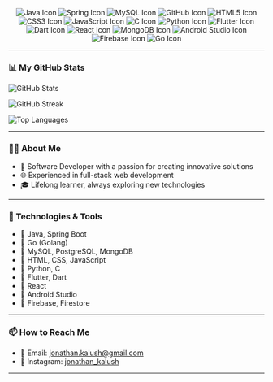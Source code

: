 <p align="center">
  <img src="https://img.icons8.com/color/48/000000/java-coffee-cup-logo.png" alt="Java Icon" />
  <img src="https://img.icons8.com/color/48/000000/spring-logo.png" alt="Spring Icon" />
  <img src="https://img.icons8.com/ios-filled/50/4479A1/mysql-logo.png" alt="MySQL Icon" />
  <img src="https://img.icons8.com/ios-filled/50/000000/github.png" alt="GitHub Icon" />
  <img src="https://img.icons8.com/color/48/000000/html-5--v1.png" alt="HTML5 Icon" />
  <img src="https://img.icons8.com/color/48/000000/css3.png" alt="CSS3 Icon" />
  <img src="https://img.icons8.com/color/48/000000/javascript--v1.png" alt="JavaScript Icon" />
  <img src="https://img.icons8.com/color/48/000000/c-programming.png" alt="C Icon" />
  <img src="https://img.icons8.com/color/48/000000/python.png" alt="Python Icon" />
  <img src="https://img.icons8.com/color/48/000000/flutter.png" alt="Flutter Icon" />
  <img src="https://img.icons8.com/color/48/000000/dart.png" alt="Dart Icon" />
  <img src="https://img.icons8.com/color/48/000000/react-native.png" alt="React Icon" />
  <img src="https://img.icons8.com/color/48/000000/mongodb.png" alt="MongoDB Icon" />
  <img src="https://img.icons8.com/color/48/000000/android-studio.png" alt="Android Studio Icon" />
  <img src="https://img.icons8.com/color/48/000000/firebase.png" alt="Firebase Icon" />
  <img src="https://img.icons8.com/color/48/000000/golang.png" alt="Go Icon" />
</p>

---

### 📊 My GitHub Stats

<!-- GitHub Stats Card (auto-updates on each refresh) -->
![GitHub Stats](https://github-readme-stats.vercel.app/api?username=kalush666&show_icons=true&theme=radical)

<!-- GitHub Streak Stats (auto-updates on each refresh) -->
![GitHub Streak](https://github-readme-streak-stats.herokuapp.com?user=kalush666&theme=radical)

<!-- Top Languages Card (auto-updates on each refresh) -->
![Top Languages](https://github-readme-stats.vercel.app/api/top-langs/?username=kalush666&layout=compact&theme=radical&langs_count=20)

---

### 🧑‍💻 About Me

- 💼 Software Developer with a passion for creating innovative solutions
- 🌐 Experienced in full-stack web development
- 🎓 Lifelong learner, always exploring new technologies

---

### 🔧 Technologies & Tools

- 🔹 Java, Spring Boot
- 🔹 Go (Golang)
- 🔹 MySQL, PostgreSQL, MongoDB
- 🔹 HTML, CSS, JavaScript
- 🔹 Python, C
- 🔹 Flutter, Dart
- 🔹 React
- 🔹 Android Studio
- 🔹 Firebase, Firestore

---

### 📫 How to Reach Me

- 📧 Email: jonathan.kalush@gmail.com
- 📸 Instagram: [jonathan_kalush](https://www.instagram.com/jonathan_kalush)

---
